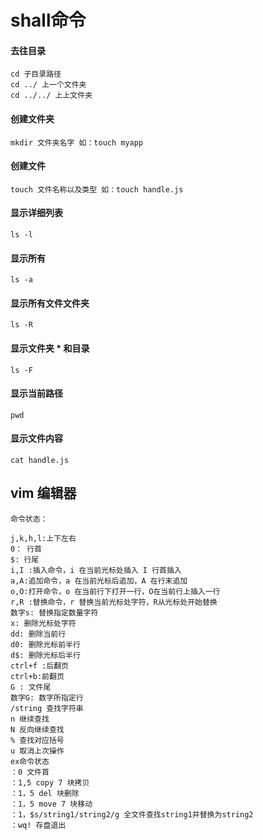 # shall命令

#### 去往目录

```
cd 子目录路径
cd ../ 上一个文件夹
cd ../../ 上上文件夹
```

#### 创建文件夹

```
mkdir 文件夹名字 如：touch myapp
```

#### 创建文件

```
touch 文件名称以及类型 如：touch handle.js
```

#### 显示详细列表

```
ls -l
```

#### 显示所有

```
ls -a
```

#### 显示所有文件文件夹

```
ls -R
```

#### 显示文件夹 * 和目录

```
ls -F
```

#### 显示当前路径

```
pwd
```

#### 显示文件内容

```
cat handle.js
```

## vim 编辑器

```
命令状态：

j,k,h,l:上下左右
0： 行首
$: 行尾
i,I :插入命令，i 在当前光标处插入 I 行首插入
a,A:追加命令，a 在当前光标后追加，A 在行末追加
o,O:打开命令，o 在当前行下打开一行，O在当前行上插入一行
r,R :替换命令，r 替换当前光标处字符，R从光标处开始替换
数字s: 替换指定数量字符
x: 删除光标处字符
dd: 删除当前行
d0: 删除光标前半行
d$: 删除光标后半行
ctrl+f :后翻页
ctrl+b:前翻页
G : 文件尾
数字G: 数字所指定行
/string 查找字符串
n 继续查找
N 反向继续查找
% 查找对应括号
u 取消上次操作
ex命令状态
：0 文件首
：1,5 copy 7 块拷贝
：1，5 del 块删除
：1，5 move 7 块移动
：1，$s/string1/string2/g 全文件查找string1并替换为string2
：wq! 存盘退出
```



